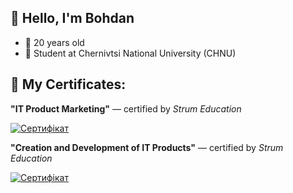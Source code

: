 ## 👋 Hello, I'm Bohdan
- 🎂 20 years old
- 🏫 Student at Chernivtsi National University (CHNU)

## 📜 My Certificates:
 
**"IT Product Marketing"** — certified by *Strum Education*

[![Сертифікат](https://img.shields.io/badge/View%20Certificate-PDF-blue?logo=adobeacrobatreader&style=for-the-badge)](https://github.com/MTGMODS/MTGMODS/blob/main/IT%20product%20marketing.pdf)

**"Creation and Development of IT Products"** — certified by *Strum Education*

[![Сертифікат](https://img.shields.io/badge/View%20Certificate-PDF-blue?logo=adobeacrobatreader&style=for-the-badge)](https://github.com/MTGMODS/MTGMODS/blob/main/Creation%20and%20Development%20of%20IT%20Products.pdf)
